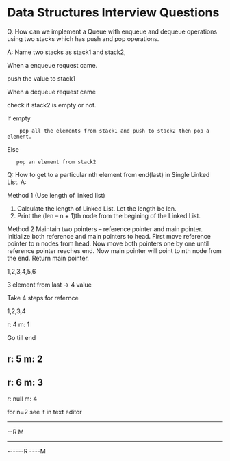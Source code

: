 # Data Structures Interview Questions

Q. How can we implement a Queue with enqueue and dequeue operations using two stacks which has push and pop operations.

A: Name two stacks as stack1 and stack2, 

When a enqueue request came.
   
   push the value to stack1

When a dequeue request came

   check if stack2 is empty or not.

   If empty

        pop all the elements from stack1 and push to stack2 then pop a element.

   Else

       pop an element from stack2


Q: How to get to a particular nth element from end(last) in Single Linked List.
A: 

Method 1
(Use length of linked list)
1) Calculate the length of Linked List. Let the length be len.
2) Print the (len – n + 1)th node from the begining of the Linked List.

Method 2
Maintain two pointers – reference pointer and main pointer. Initialize both reference and main pointers to head. First move reference pointer to n nodes from head. Now move both pointers one by one until reference pointer reaches end. Now main pointer will point to nth node from the end. Return main pointer.

1,2,3,4,5,6

3 element from last -> 4 value

Take 4 steps for refernce

1,2,3,4

r: 4
m: 1

Go till end

r: 5
m: 2
--
r: 6
m: 3
--
r: null
m: 4

for n=2 see it in text editor

-------
--R
M

-------
------R
----M
